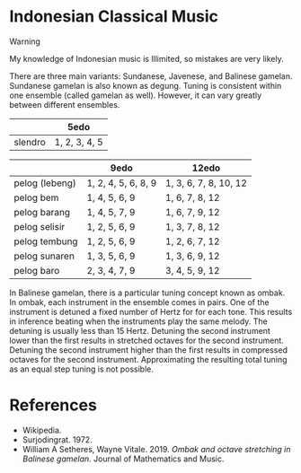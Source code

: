 # Indonesian Classical Music

> [!warning]
> My knowledge of Indonesian music is lllimited, so mistakes are very likely.

There are three main variants: Sundanese, Javenese, and Balinese gamelan.
Sundanese gamelan is also known as degung.
Tuning is consistent within one ensemble (called gamelan as well).
However, it can vary greatly between different ensembles.

|       |5edo|
|-------|----|
|slendro|1, 2, 3, 4, 5|

|       |9edo|12edo|
|-------|----|-----|
|pelog  (lebeng)| 1, 2, 4, 5, 6, 8, 9 | 1, 3, 6, 7, 8, 10, 12 |
|pelog bem | 1, 4, 5, 6, 9 | 1, 6, 7, 8, 12 |
|pelog barang | 1, 4, 5, 7, 9 | 1, 6, 7, 9, 12 |
|pelog selisir | 1, 2, 5, 6, 9 | 1, 3, 7, 8, 12 |
|pelog tembung | 1, 2, 5, 6, 9 | 1, 2, 6, 7, 12 |
|pelog sunaren | 1, 3, 5, 6, 9 | 1, 3, 6, 9, 12 |
|pelog baro | 2, 3, 4, 7, 9 | 3, 4, 5, 9, 12 |

In Balinese gamelan, there is a particular tuning concept known as ombak.
In ombak, each instrument in the ensemble comes in pairs.
One of the instrument is detuned a fixed number of Hertz for for each tone.
This results in inference beating when the instruments play the same melody.
The detuning is usually less than 15 Hertz.
Detuning the second instrument lower than the first results in stretched octaves for the second instrument.
Detuning the second instrument higher than the first results in compressed octaves for the second instrument.
Approximating the resulting total tuning as an equal step tuning is not possible.

# References
- Wikipedia.
- Surjodingrat. 1972.
- William A Setheres, Wayne Vitale. 2019. *Ombak and octave stretching in Balinese gamelan*. Journal of Mathematics and Music.
